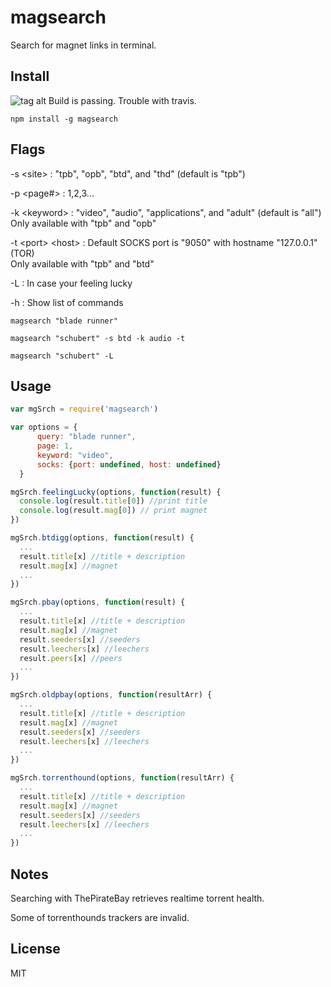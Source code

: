 # magsearch #

Search for magnet links in terminal.


## Install ##
![tag alt](https://travis-ci.org/roecrew/magsearch.svg?branch=master)
Build is passing. Trouble with travis.
```
npm install -g magsearch
```

## Flags ##

-s \<site> : "tpb", "opb", "btd", and "thd" (default is "tpb")

-p \<page#> : 1,2,3...

-k \<keyword> : "video", "audio", "applications", and "adult" (default is "all") <br />
Only available with "tpb" and "opb"

-t \<port> \<host> : Default SOCKS port is "9050" with hostname "127.0.0.1" (TOR) <br />
Only available with "tpb" and "btd"


-L : In case your feeling lucky

-h : Show list of commands


  ```
magsearch "blade runner"
  ```

  ```
magsearch "schubert" -s btd -k audio -t
  ```
  
  ```
magsearch "schubert" -L
  ```

## Usage ##

  ```js
  var mgSrch = require('magsearch')
  
  var options = {
		query: "blade runner",
		page: 1,
		keyword: "video",
		socks: {port: undefined, host: undefined}
	}
  
  mgSrch.feelingLucky(options, function(result) {
	console.log(result.title[0]) //print title
	console.log(result.mag[0]) // print magnet
  })
  
  mgSrch.btdigg(options, function(result) {
    ...    
	result.title[x] //title + description
	result.mag[x] //magnet
	...
  })
  
  mgSrch.pbay(options, function(result) {
    ...    
	result.title[x] //title + description
	result.mag[x] //magnet
	result.seeders[x] //seeders
	result.leechers[x] //leechers
	result.peers[x] //peers
	...
  })
  
  mgSrch.oldpbay(options, function(resultArr) {
    ...    
	result.title[x] //title + description
	result.mag[x] //magnet
	result.seeders[x] //seeders
	result.leechers[x] //leechers
	...
  })
  
  mgSrch.torrenthound(options, function(resultArr) {
    ...    
	result.title[x] //title + description
	result.mag[x] //magnet
	result.seeders[x] //seeders
	result.leechers[x] //leechers
	...
  })
  ```

## Notes ##
Searching with ThePirateBay retrieves realtime torrent health.

Some of torrenthounds trackers are invalid.

## License ##
MIT
